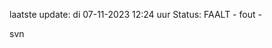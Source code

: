 laatste update: 
di 07-11-2023 12:24   uur 
Status: FAALT - fout - 
<div class="service R">svn</div>